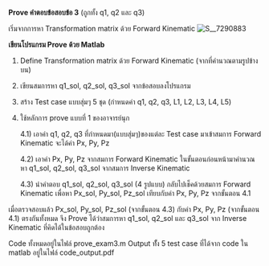 **Prove คำตอบข้อสอบข้อ 3**
(ถูกทั้ง q1, q2 และ q3)

เริ่มจากการหา Transformation matrix ด้วย Forward Kinematic
![S__7290883](https://github.com/user-attachments/assets/5ad07b57-b668-47d8-9045-c3ef55b1c9d8)

**เขียนโปรแกรม Prove ด้วย Matlab**
1) Define Transformation matrix ด้วย Forward Kinematic (จากที่คำนวณตามรูปข้างบน)
2) เขียนสมการหา q1_sol, q2_sol, q3_sol จากข้อสอบลงโปรแกรม
3) สร้าง Test case แบบสุ่มๆ 5 ชุด (กำหนดค่า q1, q2, q3, L1, L2, L3, L4, L5)
4) ใช้หลักการ prove แบบที่ 1 ของอาจารย์นุก

   4.1) เอาค่า q1, q2, q3 ที่กำหนดมา(แบบสุ่มๆ)ของแต่ละ Test case มาเข้าสมการ Forward Kinematic จะได้ค่า Px, Py, Pz

   4.2) เอาค่า Px, Py, Pz จากสมการ Forward Kinematic ในขั้นตอนก่อนหน้ามาคำนวณหา q1_sol, q2_sol, q3_sol จากสมการ Inverse Kinematic

   4.3) นำคำตอบ q1_sol, q2_sol, q3_sol (4 รูปแบบ) กลับไปเช็คด้วยสมการ Forward Kinematic เพื่อหา Px_sol, Py_sol, Pz_sol เทียบกับค่า Px, Py, Pz จากขั้นตอน 4.1

เมื่อตรวจสอบแล้ว Px_sol, Py_sol, Pz_sol (จากขั้นตอน 4.3) กับค่า Px, Py, Pz (จากขั้นตอน 4.1) ตรงกันทั้งหมด
จึง Prove ได้ว่าสมการหา q1_sol, q2_sol และ q3_sol จาก Inverse Kinematic ที่คิดได้ในข้อสอบถูกต้อง

Code ทั้งหมดอยู่ในไฟล์ prove_exam3.m
Output ทัั้ง 5 test case ที่ได้จาก code ใน matlab อยู่ในไฟล์ code_output.pdf
